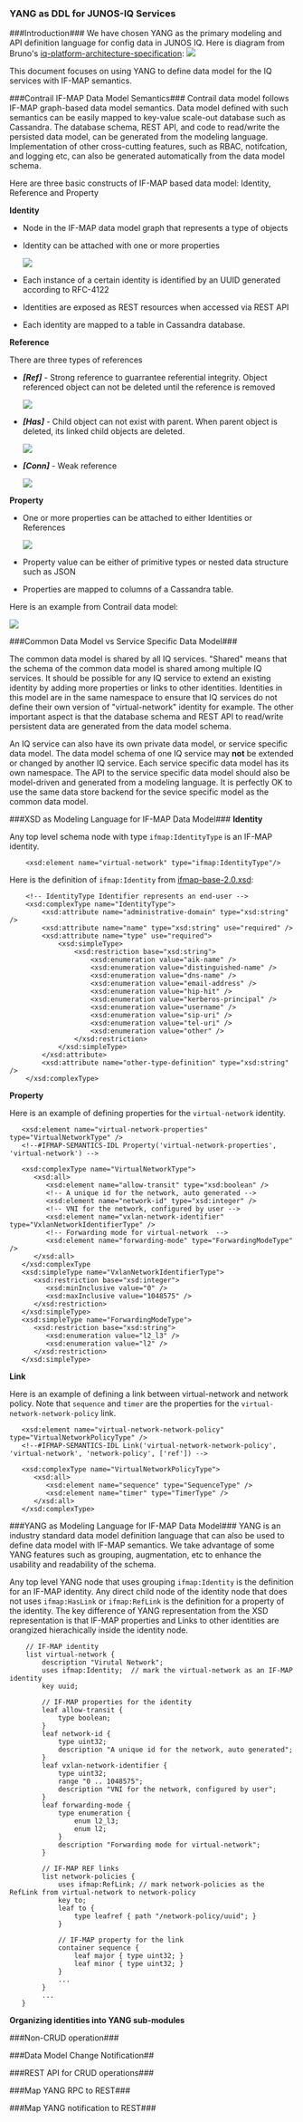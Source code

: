 ### YANG as DDL for JUNOS-IQ Services
  

###Introduction###
We have chosen YANG as the primary modeling and API definition language for config data in JUNOS IQ. Here is diagram from Bruno's [iq-platform-architecture-specification](https://junipernetworks.sharepoint.com/teams/cto/JunosIQ/JunosIQArch/docs/iq-platform-architecture-specification---22-dec-2014---v8.docx):
![](https://raw.githubusercontent.com/JSpaceTeam/js-yang-model/master/docs/images/DataModelDrivenInterface.png?token=AHghsV7xF5AMGXMHleSUeNkymhUhMTMqks5U92gTwA%3D%3D)

This document focuses on using YANG to define data model for the IQ services with IF-MAP semantics. 

###Contrail IF-MAP Data Model Semantics###
Contrail data model follows IF-MAP graph-based data model semantics. Data model defined with such semantics can be easily mapped to key-value scale-out database such as Cassandra. The database schema, REST API, and code to read/write the persisted data model, can be generated from the modeling language. Implementation of other cross-cutting features, such as RBAC, notifcation, and logging etc, can also be generated automatically from the data model schema.

Here are three basic constructs of IF-MAP based data model: Identity, Reference and Property

**Identity**  
* Node in the IF-MAP data model graph that represents a type of objects  
* Identity can be attached with one or more properties  

    ![](https://raw.githubusercontent.com/JSpaceTeam/js-yang-model/jnpr-tjiang-edit/docs/images/I_P.png?token=AHghsQJ8G4pUt1_J1Em2K7TqzswTyLDbks5U96cSwA%3D%3D)

* Each instance of a certain identity is identified by an UUID generated according to RFC-4122  
* Identities are exposed as REST resources when accessed via REST API
* Each identity are mapped to a table in Cassandra database.

**Reference**

There are three types of references  
* ***[Ref]*** - Strong reference to guarrantee referential integrity. Object referenced object can not be deleted until the reference is removed

    ![](https://raw.githubusercontent.com/JSpaceTeam/js-yang-model/jnpr-tjiang-edit/docs/images/ref_link.png?token=AHghsf_1H4TYcMcznXY80yNblwK5XhAeks5U96eywA%3D%3D)

* ***[Has]*** - Child object can not exist with parent. When parent object is deleted, its linked child objects are deleted.   

    ![](https://raw.githubusercontent.com/JSpaceTeam/js-yang-model/jnpr-tjiang-edit/docs/images/has_link.png?token=AHghsaS822lyJOoHjIrofN67sScz9qcZks5U96o9wA%3D%3D)

* ***[Conn]*** - Weak reference   

    ![](https://raw.githubusercontent.com/JSpaceTeam/js-yang-model/jnpr-tjiang-edit/docs/images/conn_link.png?token=AHghsWfbLbpS3dEnOaMxwPBoR8Pd-rpBks5U96qawA%3D%3D)  

**Property**  
* One or more properties can be attached to either Identities or References  

    ![](https://raw.githubusercontent.com/JSpaceTeam/js-yang-model/jnpr-tjiang-edit/docs/images/P.png?token=AHghsdtj04JsAyROkdqMmhNvzTTczppDks5U96xwwA%3D%3D)

* Property value can be either of primitive types or nested data structure such as JSON  
* Properties are mapped to columns of a Cassandra table.

Here is an example from Contrail data model:

![](https://raw.githubusercontent.com/JSpaceTeam/js-yang-model/jnpr-tjiang-edit/docs/images/vnc.png?token=AHghsafVnYTN55DZ0K96jYA2zvKFuSyXks5U97mqwA%3D%3D)

###Common Data Model vs Service Specific Data Model###

The common data model is shared by all IQ services. "Shared" means that the schema of the common data model is shared among multiple IQ services. It should be possible for any IQ service to extend an existing identity by adding more properties or links to other identities. Identities in this model are in the same namespace to ensure that IQ services do not define their own version of "virtual-network" identity for example. The other important aspect is that the database schema and REST API to read/write persistent data are generated from the data model schema. 

An IQ service can also have its own private data model, or service specific data model. The data model schema of one IQ service may **not** be extended or changed by another IQ service. Each service specific data model has its own namespace. The API to the service specific data model should also be model-driven and generated from a modeling language. It is perfectly OK to use the same data store backend for the sevice specific model as the common data model.

###XSD as Modeling Language for IF-MAP Data Model###
**Identity**

Any top level schema node with type `ifmap:IdentityType` is an IF-MAP identity. 
```
	<xsd:element name="virtual-network" type="ifmap:IdentityType"/>
```
Here is the definition of `ifmap:Identity` from  [ifmap-base-2.0.xsd](https://github.com/ITI/ifmap-python-client/blob/master/schema/ifmap-base-2.0.xsd):
```
	<!-- IdentityType Identifier represents an end-user -->
	<xsd:complexType name="IdentityType">
		<xsd:attribute name="administrative-domain" type="xsd:string" />
		<xsd:attribute name="name" type="xsd:string" use="required" />
		<xsd:attribute name="type" use="required">
			<xsd:simpleType>
				<xsd:restriction base="xsd:string">
					<xsd:enumeration value="aik-name" />
					<xsd:enumeration value="distinguished-name" />
					<xsd:enumeration value="dns-name" />
					<xsd:enumeration value="email-address" />
					<xsd:enumeration value="hip-hit" />
					<xsd:enumeration value="kerberos-principal" />
					<xsd:enumeration value="username" />
					<xsd:enumeration value="sip-uri" />
					<xsd:enumeration value="tel-uri" />
					<xsd:enumeration value="other" />
				</xsd:restriction>
			</xsd:simpleType>
		</xsd:attribute>
		<xsd:attribute name="other-type-definition" type="xsd:string" />
	</xsd:complexType>
```

**Property**

Here is an example of defining properties for the `virtual-network` identity. 
```
   <xsd:element name="virtual-network-properties" type="VirtualNetworkType" />
   <!--#IFMAP-SEMANTICS-IDL Property('virtual-network-properties', 'virtual-network') -->

   <xsd:complexType name="VirtualNetworkType">
      <xsd:all>
         <xsd:element name="allow-transit" type="xsd:boolean" />
         <!-- A unique id for the network, auto generated -->
         <xsd:element name="network-id" type="xsd:integer" />
         <!-- VNI for the network, configured by user -->
         <xsd:element name="vxlan-network-identifier" type="VxlanNetworkIdentifierType" />
         <!-- Forwarding mode for virtual-network  -->
         <xsd:element name="forwarding-mode" type="ForwardingModeType" />
      </xsd:all>
   </xsd:complexType
   <xsd:simpleType name="VxlanNetworkIdentifierType">
      <xsd:restriction base="xsd:integer">
         <xsd:minInclusive value="0" />
         <xsd:maxInclusive value="1048575" />
      </xsd:restriction>
   </xsd:simpleType>
   <xsd:simpleType name="ForwardingModeType">
      <xsd:restriction base="xsd:string">
         <xsd:enumeration value="l2_l3" />
         <xsd:enumeration value="l2" />
      </xsd:restriction>
   </xsd:simpleType>
```

**Link**

Here is an example of defining a link between virtual-network and network policy. Note that `sequence` and `timer` are the properties for the `virtual-network-network-policy` link.
```
   <xsd:element name="virtual-network-network-policy" type="VirtualNetworkPolicyType" />
   <!--#IFMAP-SEMANTICS-IDL Link('virtual-network-network-policy', 'virtual-network', 'network-policy', ['ref']) -->
   
   <xsd:complexType name="VirtualNetworkPolicyType">
      <xsd:all>
         <xsd:element name="sequence" type="SequenceType" />
         <xsd:element name="timer" type="TimerType" />
      </xsd:all>
   </xsd:complexType>
```

###YANG as Modeling Language for IF-MAP Data Model###
YANG is an industry standard data model definition language that can also be used to define data model with IF-MAP semantics. We take advantage of some YANG features such as grouping, augmentation, etc to enhance the usability and readability of the schema.

Any top level YANG node that uses grouping `ifmap:Identity` is the definition for an IF-MAP identity. Any direct child node of the identity node that does not uses `ifmap:HasLink` or `ifmap:RefLink` is the definition for a property of the identity. The key difference of YANG representation from the XSD representation is that IF-MAP properties and Links to other identities are orangized hierachically inside the identity node.

```
    // IF-MAP identity
    list virtual-network {
        description "Virutal Network";
        uses ifmap:Identity;  // mark the virtual-network as an IF-MAP identity
        key uuid;  

        // IF-MAP properties for the identity
        leaf allow-transit { 
            type boolean; 
        }
        leaf network-id {
            type uint32;
            description "A unique id for the network, auto generated";
        }
        leaf vxlan-network-identifier {
            type uint32;
            range "0 .. 1048575";
            description "VNI for the network, configured by user";
        }
        leaf forwarding-mode {
            type enumeration { 
                enum l2_l3;
                enum l2;
            }
            description "Forwarding mode for virtual-network";
        }
   
        // IF-MAP REF links
        list network-policies {
            uses ifmap:RefLink; // mark network-policies as the RefLink from virtual-network to network-policy
            key to;
            leaf to {
                type leafref { path "/network-policy/uuid"; }
            }
            
            // IF-MAP property for the link
            container sequence {
                leaf major { type uint32; }
                leaf minor { type uint32; }
            }
            ...
        }
        ...
   }
```

**Organizing identities into YANG sub-modules**

###Non-CRUD operation###

###Data Model Change Notification##

###REST API for CRUD operations###

###Map YANG RPC to REST###

###Map YANG notification to REST###


